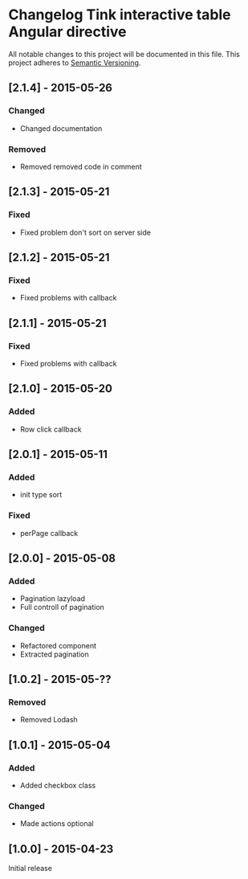 # Changelog Tink interactive table Angular directive

All notable changes to this project will be documented in this file.
This project adheres to [Semantic Versioning](http://semver.org/).

<!--
## [Unreleased] - [unreleased]

### Added
### Changed
### Deprecated
### Removed
### Fixed
### Security
-->
## [2.1.4] - 2015-05-26

### Changed
- Changed documentation

### Removed
- Removed removed code in comment

## [2.1.3] - 2015-05-21

### Fixed
- Fixed problem don't sort on server side

## [2.1.2] - 2015-05-21

### Fixed
- Fixed problems with callback 

## [2.1.1] - 2015-05-21

### Fixed
- Fixed problems with callback 

## [2.1.0] - 2015-05-20

### Added
- Row click callback

## [2.0.1] - 2015-05-11

### Added
- init type sort

### Fixed
- perPage callback

## [2.0.0] - 2015-05-08

### Added
- Pagination lazyload
- Full controll of pagination

### Changed
- Refactored component
- Extracted pagination

## [1.0.2] - 2015-05-??

### Removed
- Removed Lodash



## [1.0.1] - 2015-05-04

### Added
- Added checkbox class

### Changed
- Made actions optional



## [1.0.0] - 2015-04-23

Initial release
